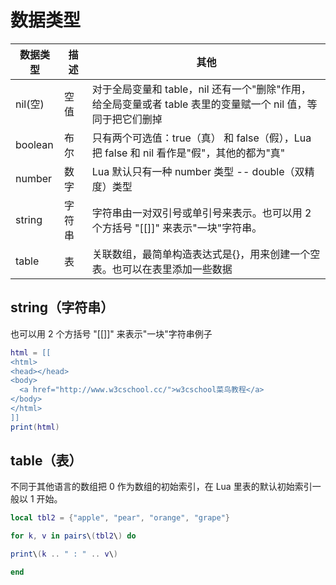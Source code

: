 # 数据类型

| 数据类型 | 描述 | 其他 |
| --- | --- | --- |
| nil\(空\) | 空值 | 对于全局变量和 table，nil 还有一个"删除"作用，给全局变量或者 table 表里的变量赋一个 nil 值，等同于把它们删掉 |
| boolean | 布尔 | 只有两个可选值：true（真） 和 false（假），Lua 把 false 和 nil 看作是"假"，其他的都为"真" |
| number | 数字 | Lua 默认只有一种 number 类型 -- double（双精度）类型 |
| string | 字符串 | 字符串由一对双引号或单引号来表示。也可以用 2 个方括号 "\[\[\]\]" 来表示"一块"字符串。 |
| table | 表 | 关联数组，最简单构造表达式是{}，用来创建一个空表。也可以在表里添加一些数据 |

## string（字符串）

也可以用 2 个方括号 "\[\[\]\]" 来表示"一块"字符串例子

```lua
html = [[ 
<html> 
<head></head> 
<body> 
  <a href="http://www.w3cschool.cc/">w3cschool菜鸟教程</a> 
</body> 
</html> 
]] 
print(html)

```

## table（表）

不同于其他语言的数组把 0 作为数组的初始索引，在 Lua 里表的默认初始索引一般以 1 开始。 
```lua
local tbl2 = {"apple", "pear", "orange", "grape"}

for k, v in pairs\(tbl2\) do

print\(k .. " : " .. v\)

end

```

